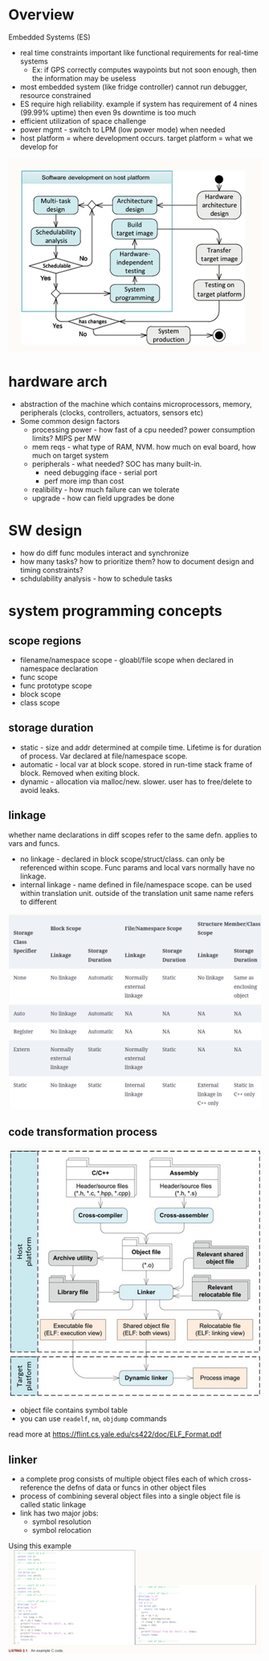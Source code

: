 # Overview
Embedded Systems (ES)
* real time constraints important like functional requirements for real-time systems
  * Ex: if GPS correctly computes waypoints but not soon enough, then the information may be useless
* most embedded system (like fridge controller) cannot run debugger, resource constrained
* ES require high reliability. example if system has requirement of 4 nines (99.99% uptime) then even 9s downtime is too much
* efficient utilization of space challenge
* power mgmt - switch to LPM (low power mode) when needed
* host platform = where development occurs. target platform = what we develop for

![Alt text](image.png)

# hardware arch

* abstraction of the machine which contains microprocessors, memory, peripherals (clocks, controllers, actuators, sensors etc)
* Some common design factors
  * processing power - how fast of a cpu needed? power consumption limits? MIPS per MW
  * mem reqs - what type of RAM, NVM. how much on eval board, how much on target system
  * peripherals - what needed? SOC has many built-in.
    * need debugging iface - serial port
    * perf more imp than cost
  * realibility - how much failure can we tolerate
  * upgrade - how can field upgrades be done

# SW design

* how do diff func modules interact and synchronize
* how many tasks? how to prioritize them? how to document design and timing constraints?
* schdulability analysis - how to schedule tasks

# system programming concepts

## scope regions

* filename/namespace scope - gloabl/file scope when declared in namespace declaration
* func scope
* func prototype scope
* block scope
* class scope

## storage duration

* static - size and addr determined at compile time. Lifetime is for duration of process. Var declared at file/namespace scope.
* automatic - local var at block scope. stored in run-time stack frame of block. Removed when exiting block.
* dynamic - allocation via malloc/new. slower. user has to free/delete to avoid leaks.

## linkage

whether name declarations in diff scopes refer to the same defn. applies to vars and funcs.

* no linkage - declared in block scope/struct/class. can only be referenced within scope. Func params and local vars normally have no linkage.
* internal linkage - name defined in file/namespace scope. can be used within translation unit. outside of the translation unit same name refers to different 

![Alt text](image-1.png)

## code  transformation process

![Alt text](image-2.jpg)

* object file contains symbol table
* you can use `readelf`, `nm`, `objdump` commands

read more at https://flint.cs.yale.edu/cs422/doc/ELF_Format.pdf

## linker

* a complete prog consists of multiple object files each of which cross-reference the defns of data or funcs in other object files
* process of combining several object files into a single object file is called static linkage
* link has two major jobs:
  * symbol resolution
  * symbol relocation


Using this example
![Alt text](<Screenshot 2023-11-10 at 18-00-43 Chapter 2 Cross-Platform Development.jpg>)
